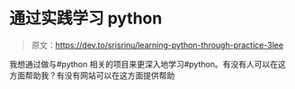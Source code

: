 # 通过实践学习 python

> 原文：<https://dev.to/srisrinu/learning-python-through-practice-3lee>

我想通过做与#python 相关的项目来更深入地学习#python。有没有人可以在这方面帮助我？有没有网站可以在这方面提供帮助